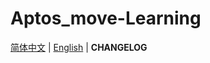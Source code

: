 <a name="readme-top"></a>

# Aptos_move-Learning

[简体中文](../README.md) | [English](en/README.md) | **CHANGELOG**

